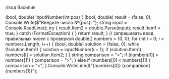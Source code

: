 //код Василия 

(bool, double) inputNumber(int pos)
{
    (bool, double) result = (false, 0);
    Console.Write($"Введите число №{pos}: ");
    string input = Console.ReadLine();
    try
    {
        result.Item2 = double.Parse(input);
        result.Item1 = true;
    }
    catch (FormatException)
    { }
    return result;
}
// запрашивать ввод правильных чисел с проверкой
double[] numbers = {0, 0};
for (int i = 0; i < numbers.Length; i++)
{
    (bool, double) solution = (false, 0);
    while (!solution.Item1)
    {
        solution = inputNumber(i + 1);
        if (solution.Item1) numbers[i] = solution.Item2;
    }
}
string comparison = "=";
if (numbers[0] > numbers[1])
{
    comparison = ">";
}
else if (numbers[0] < numbers[1])
{
    comparison = "<";
}
Console.WriteLine($"{numbers[0]} {comparison} {numbers[1]}");